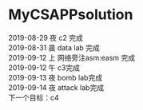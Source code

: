 # MyCSAPPsolution
2019-08-29 夜 c2 完成  
2019-08-31 晨 data lab 完成  
2019-09-12 上 网络旁注asm:easm 完成  
2019-09-12 午 c3完成  
2019-09-13 夜 bomb lab完成  
2019-09-14 夜 attack lab完成  
下一个目标：c4  

